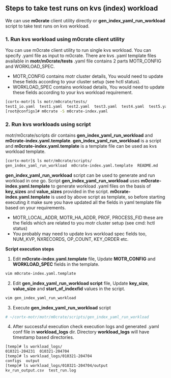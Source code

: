 ## Steps to take test runs on kvs (index) workload

We can use __m0crate__ client utility directly or __gen_index_yaml_run_workload__ script to take test runs on kvs workload.

### 1.  Run kvs workload using m0crate client utility

You can use m0crate client utility to run single kvs workload.  You can specify .yaml file as input to  m0crate. 
There are kvs .yaml template files available in __motr/m0crate/tests__ .yaml file contains 2 parts MOTR_CONFIG and WORKLOAD_SPEC.
*  MOTR_CONFIG contains motr cluster details, You would need to update these fields according to your cluster setup (see hctl status).
*  WORKLOAD_SPEC contains workload details, You would need to update these fields according to your kvs workload requirement.

```bash
[cortx-motr]$ ls motr/m0crate/tests/
test1_io.yaml  test1.yaml  test2.yaml  test3.yaml  test4.yaml  test5.yaml  test6.yaml
[root@configs]# m0crate -S m0crate-index.yaml
```

### 2. Run kvs workloads using script

motr/m0crate/scripts dir contains __gen_index_yaml_run_workload__ and __m0crate-index.yaml.template__. __gen_index_yaml_run_workload__ is a script and __m0crate-index.yaml.template__ is a template file can be used as kvs workload template.

```bash
[cortx-motr]$ ls motr/m0crate/scripts/
gen_index_yaml_run_workload  m0crate-index.yaml.template  README.md
```

__gen_index_yaml_run_workload__ script can be used to generate and run workload in one go. Script __gen_index_yaml_run_workload__ uses __m0crate-index.yaml.template__ to generate workload  .yaml files on the basis of __key_sizes__ and __value_sizes__ provided in the script.
__m0crate-index.yaml.template__ is used by above script as template, so before starting executing it make sure you have updated all the fields in yaml template file based on your requirements.
* MOTR_LOCAL_ADDR, MOTR_HA_ADDR, PROF, PROCESS_FID these are the fields which are related to you motr cluster setup (see cmd: hctl status)
* You probably may need to update kvs workload spec fields too, NUM_KVP, NXRECORDS, OP_COUNT, KEY_ORDER etc.

__Script execution steps__

1. Edit __m0crate-index.yaml.template__ file, Update __MOTR_CONFIG__ and __WORKLOAD_SPEC__ fields in the template.

``` bash
vim m0crate-index.yaml.template
```

2. Edit __gen_index_yaml_run_workload script__ file, Update __key_size__, __value_size__ and __start_of_indexfid__ values in the script.

``` bash
vim gen_index_yaml_run_workload
```

3. Execute __gen_index_yaml_run_workload__ script

``` bash
# ~/cortx-motr/motr/m0crate/scripts/gen_index_yaml_run_workload
```

4. After successful execution check execution logs and generated .yaml conf file in __workload_logs__ dir. Directory __workload_logs__ will have timestamp based directories.

```bash
[temp]# ls workload_logs/
010321-204231  010321-204704
[temp]# ls workload_logs/010321-204704
configs  output
[temp]# ls workload_logs/010321-204704/output
kv_run_output.csv  test_run.log
```
